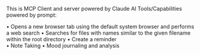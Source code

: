 This is MCP Client and server powered by Claude AI
Tools/Capabilities powered by prompt:

• Opens a new browser tab using the default system browser and performs a web search
• Searches for files with names similar to the given filename within the root directory
• Create a reminder  
• Note Taking 
• Mood journaling and analysis
